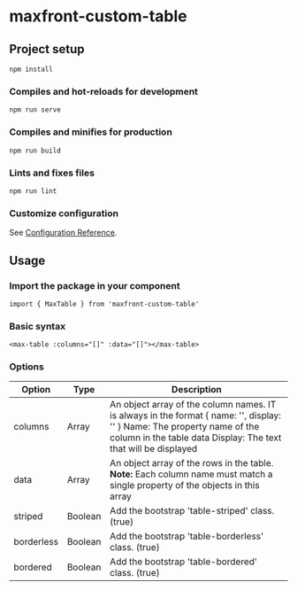 # maxfront-custom-table

## Project setup
```
npm install
```

### Compiles and hot-reloads for development
```
npm run serve
```

### Compiles and minifies for production
```
npm run build
```

### Lints and fixes files
```
npm run lint
```

### Customize configuration
See [Configuration Reference](https://cli.vuejs.org/config/).


## Usage
### Import the package in your component
```
import { MaxTable } from 'maxfront-custom-table'
```

### Basic syntax

``` vue
<max-table :columns="[]" :data="[]"></max-table>
```

### Options
| Option     | Type    | Description                                                                                                                                                                                 |
|------------|---------|---------------------------------------------------------------------------------------------------------------------------------------------------------------------------------------------|
| columns    | Array   | An object array of the column names. IT is always in the format { name: '', display: '' }  Name: The property name of the column in the table data Display: The text that will be displayed |
| data       | Array   | An object array of the rows in the table. **Note:** Each column name must match a single property of the objects in this array                                                              |
| striped    | Boolean | Add the bootstrap 'table-striped' class. (true)                                                                                                                                             |
| borderless | Boolean | Add the bootstrap 'table-borderless' class. (true)                                                                                                                                          |
| bordered   | Boolean | Add the bootstrap 'table-bordered' class. (true)                                                                                                                                            |
